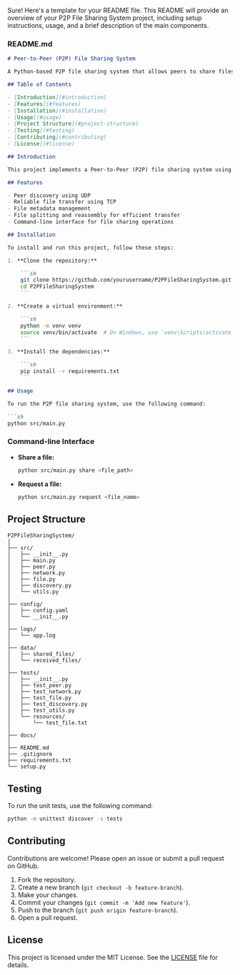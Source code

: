 Sure! Here's a template for your README file. This README will provide an overview of your P2P File Sharing System project, including setup instructions, usage, and a brief description of the main components.

### README.md

```markdown
# Peer-to-Peer (P2P) File Sharing System

A Python-based P2P file sharing system that allows peers to share files directly with each other without a centralized server.

## Table of Contents

- [Introduction](#introduction)
- [Features](#features)
- [Installation](#installation)
- [Usage](#usage)
- [Project Structure](#project-structure)
- [Testing](#testing)
- [Contributing](#contributing)
- [License](#license)

## Introduction

This project implements a Peer-to-Peer (P2P) file sharing system using Python. It allows users to share files directly with each other over a network. The system uses both TCP and UDP protocols to manage connections and file transfers between peers.

## Features

- Peer discovery using UDP
- Reliable file transfer using TCP
- File metadata management
- File splitting and reassembly for efficient transfer
- Command-line interface for file sharing operations

## Installation

To install and run this project, follow these steps:

1. **Clone the repository:**

    ```sh
    git clone https://github.com/yourusername/P2PFileSharingSystem.git
    cd P2PFileSharingSystem
    ```

2. **Create a virtual environment:**

    ```sh
    python -m venv venv
    source venv/bin/activate  # On Windows, use `venv\Scripts\activate`
    ```

3. **Install the dependencies:**

    ```sh
    pip install -r requirements.txt
    ```

## Usage

To run the P2P file sharing system, use the following command:

```sh
python src/main.py
```

### Command-line Interface

- **Share a file:**
    ```sh
    python src/main.py share <file_path>
    ```

- **Request a file:**
    ```sh
    python src/main.py request <file_name>
    ```

## Project Structure

```
P2PFileSharingSystem/
│
├── src/
│   ├── __init__.py
│   ├── main.py
│   ├── peer.py
│   ├── network.py
│   ├── file.py
│   ├── discovery.py
│   └── utils.py
│
├── config/
│   ├── config.yaml
│   └── __init__.py
│
├── logs/
│   └── app.log
│
├── data/
│   ├── shared_files/
│   └── received_files/
│
├── tests/
│   ├── __init__.py
│   ├── test_peer.py
│   ├── test_network.py
│   ├── test_file.py
│   ├── test_discovery.py
│   ├── test_utils.py
│   └── resources/
│       └── test_file.txt
│
├── docs/
│
├── README.md
├── .gitignore
├── requirements.txt
└── setup.py
```

## Testing

To run the unit tests, use the following command:

```sh
python -m unittest discover -s tests
```

## Contributing

Contributions are welcome! Please open an issue or submit a pull request on GitHub.

1. Fork the repository.
2. Create a new branch (`git checkout -b feature-branch`).
3. Make your changes.
4. Commit your changes (`git commit -m 'Add new feature'`).
5. Push to the branch (`git push origin feature-branch`).
6. Open a pull request.

## License

This project is licensed under the MIT License. See the [LICENSE](LICENSE) file for details.
```
